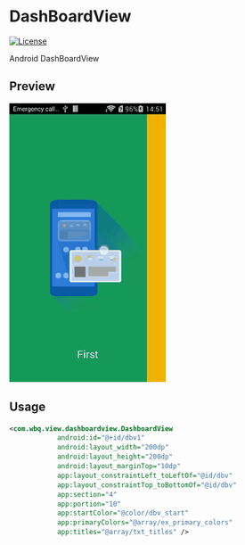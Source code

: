 # DashBoardView
[![License](https://img.shields.io/badge/license-Apache%202-blue.svg)](https://www.apache.org/licenses/LICENSE-2.0)

Android DashBoardView

## Preview
![](https://github.com/BinQi/CoverViewPager/blob/master/raw/demo.gif)

## Usage
```Xml
<com.wbq.view.dashboardview.DashboardView
            android:id="@+id/dbv1"
            android:layout_width="200dp"
            android:layout_height="200dp"
            android:layout_marginTop="10dp"
            app:layout_constraintLeft_toLeftOf="@id/dbv"
            app:layout_constraintTop_toBottomOf="@id/dbv"
            app:section="4"
            app:portion="10"
            app:startColor="@color/dbv_start"
            app:primaryColors="@array/ex_primary_colors"
            app:titles="@array/txt_titles" />
```

